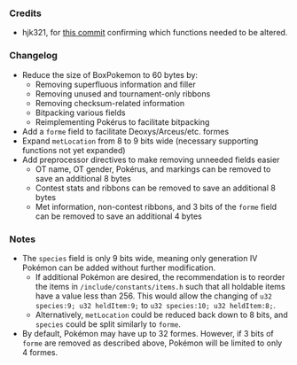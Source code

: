 ### Credits

* hjk321, for [this commit](https://github.com/hjk321/pokeemerald/commit/9782dd87fce7e6e897794cd345fbfc71d622d449) confirming which functions needed to be altered.

### Changelog

* Reduce the size of BoxPokemon to 60 bytes by:
    * Removing superfluous information and filler
    * Removing unused and tournament-only ribbons
    * Removing checksum-related information
    * Bitpacking various fields
    * Reimplementing Pokérus to facilitate bitpacking
* Add a `forme` field to facilitate Deoxys/Arceus/etc. formes
* Expand `metLocation` from 8 to 9 bits wide (necessary supporting functions not yet expanded)
* Add preprocessor directives to make removing unneeded fields easier
    * OT name, OT gender, Pokérus, and markings can be removed to save an additional 8 bytes
    * Contest stats and ribbons can be removed to save an additional 8 bytes
    * Met information, non-contest ribbons, and 3 bits of the `forme` field can be removed to save an additional 4 bytes

### Notes

* The `species` field is only 9 bits wide, meaning only generation IV Pokémon can be added without further modification.
    * If additional Pokémon are desired, the recommendation is to reorder the items in `/include/constants/items.h` such that all holdable items have a value less than 256. This would allow the changing of `u32 species:9; u32 heldItem:9;` to `u32 species:10; u32 heldItem:8;`.
    * Alternatively, `metLocation` could be reduced back down to 8 bits, and `species` could be split similarly to `forme`.
* By default, Pokémon may have up to 32 formes. However, if 3 bits of `forme` are removed as described above, Pokémon will be limited to only 4 formes.

